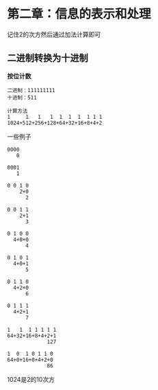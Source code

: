 # 第二章：信息的表示和处理

记住2的次方然后通过加法计算即可

## 二进制转换为十进制

**按位计数**

```
二进制：111111111
十进制：511

计算方法
1     1   1   1  1  1  1  1 1 1
1024+512+256+128+64+32+16+8+4+2
```

一些例子
```
0000
   0

0001
   1

0 0 1 0
    2+0
      2

0 0 1 1
    2+1
      3

0 1 0 0
  4+0+0
      4

0 1 0 1
  4+0+1
      5

0 1 1 0
  4+2+0
      6

0 1 1 1
  4+2+1
      7

1   1  1 1 1 1 1
64+32+16+8+4+2+1
             127

1  0  1 0 1 1 0
64+0+16+0+4+2+0
             86

```

1024是2的10次方
